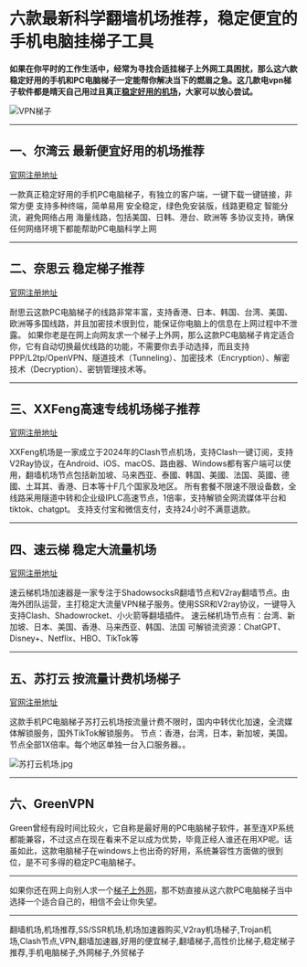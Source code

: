 # 六款最新科学翻墙机场推荐，稳定便宜的手机电脑挂梯子工具


**如果在你平时的工作生活中，经常为寻找合适挂梯子上外网工具困扰，那么这六款稳定好用的手机和PC电脑梯子一定能帮你解决当下的燃眉之急。这几款电vpn梯子软件都是晴天自己用过且真正[稳定好用的机场](https://2025vpn.gitbook.io/vpn-02)，大家可以放心尝试。**

![VPN梯子](https://github.com/TOP-VPN/vpntuijian/assets/173128277/7a72ecd7-9af6-4cb4-bd08-67ce042683cf)

-----
## 一、尔湾云 最新便宜好用的机场推荐
[官网注册地址](https://go.1vpn.cc/ewan)

一款真正稳定好用的手机PC电脑梯子，有独立的客户端，一键下载一键链接，非常方便
支持多种终端，简单易用
安全稳定，绿色免安装版，线路更稳定
智能分流，避免网络占用
海量线路，包括美国、日韩、港台、欧洲等
多协议支持，确保任何网络环境下都能帮助PC电脑科学上网

-----
## 二、奈思云 稳定梯子推荐
[官网注册地址](https://go.1vpn.cc/nisi)

耐思云这款PC电脑梯子的线路非常丰富，支持香港、日本、韩国、台湾、美国、欧洲等多国线路，并且加密技术很到位，能保证你电脑上的信息在上网过程中不泄露。
如果你老是在网上向网友求一个梯子上外网，那么这款PC电脑梯子肯定适合你，它有自动切换最优线路的功能，不需要你去手动选择，而且支持PPP/L2tp/OpenVPN、隧道技术（Tunneling）、加密技术（Encryption）、解密技术（Decryption）、密钥管理技术等。

-----

## 三、XXFeng高速专线机场梯子推荐
[官网注册地址](https://go.1vpn.cc/xxfeng)

XXFeng机场是一家成立于2024年的Clash节点机场，支持Clash一键订阅，支持V2Ray协议，在Android、iOS、macOS、路由器、Windows都有客户端可以使用，翻墙机场节点包括新加坡、马来西亚、泰國、韩国、美國、法国、英國、德國、土耳其、香港、日本等十F几个国家及地区。
所有套餐不限速不限设备数，全线路采用隧道中转和企业级IPLC高速节点，1倍率，支持解锁全网流媒体平台和tiktok、chatgpt。
支持支付宝和微信支付，支持24小时不满意退款。

---

## 四、速云梯 稳定大流量机场
[官网注册地址](https://go.1vpn.cc/suyu)

速云梯机场加速器是一家专注于ShadowsocksR翻墙节点和V2ray翻墙节点。由海外团队运营，主打稳定大流量VPN梯子服务。使用SSR和V2ray协议，一键导入支持Clash、Shadowrocket、小火箭等翻墙插件。
速云梯机场节点有：台湾、新加坡、日本、美国、香港、马来西亚、韩国、法国
可解锁流资源：ChatGPT、Disney+、Netflix、HBO、TikTok等

---
## 五、苏打云 按流量计费机场梯子
[官网注册地址](https://go.1vpn.cc/soda)

这款手机PC电脑梯子苏打云机场按流量计费不限时，国内中转优化加速，全流媒体解锁服务，国外TikTok解锁服务。
节点：香港，台湾，日本，新加坡，美国。节点全部1X倍率。每个地区单独一台入口服务器。。

![苏打云机场.jpg](https://s2.loli.net/2024/02/20/ywae2U3rYLPuOZR.jpg)

-----

## 六、GreenVPN
Green曾经有段时间比较火，它自称是最好用的PC电脑梯子软件，甚至连XP系统都能兼容，不过这点在现在看来不足以成为优势，毕竟正经人谁还在用XP呢。话虽如此，这款电脑梯子在windows上也出奇的好用，系统兼容性方面做的很到位，是不可多得的稳定PC电脑梯子。


-----

如果你还在网上向别人求一个[梯子上外网](https://github.com/AlipJJ/tizi)，那不妨直接从这六款PC电脑梯子当中选择一个适合自己的，相信不会让你失望。

---

翻墙机场,机场推荐,SS/SSR机场,机场加速器购买,V2ray机场梯子,Trojan机场,Clash节点,VPN,翻墙加速器,好用的便宜梯子,翻墙梯子,高性价比梯子,稳定梯子推荐,手机电脑梯子,外网梯子,外贸梯子

